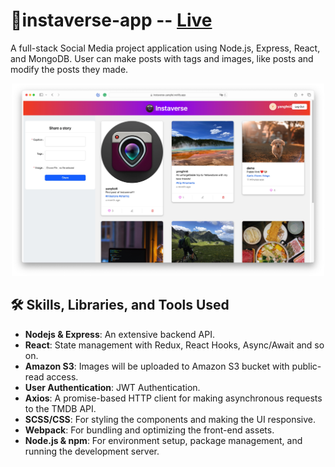 # 💬instaverse-app -- [Live](https://instaverse-yangfei.netlify.app/)
A full-stack Social Media project application using Node.js, Express, React, and MongoDB. User can make posts with tags and images, like posts and modify the posts they made.

<p align="center">
<img src="https://github.com/yangfei4/yangfei4.github.io/blob/main/src/assets/project1.jpg?raw=true" width="500" />
</p>

## 🛠 Skills, Libraries, and Tools Used
- **Nodejs & Express**: An extensive backend API.
- **React**: State management with Redux, React Hooks, Async/Await and so on.
- **Amazon S3**: Images will be uploaded to Amazon S3 bucket with public-read access.
- **User Authentication**: JWT Authentication.
- **Axios**: A promise-based HTTP client for making asynchronous requests to the TMDB API.
- **SCSS/CSS**: For styling the components and making the UI responsive.
- **Webpack**: For bundling and optimizing the front-end assets.
- **Node.js & npm**: For environment setup, package management, and running the development server.
